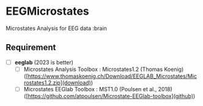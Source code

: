 # EEGMicrostates
Microstates Analysis for EEG data :brain


## Requirement 

- [ ] **eeglab** (2023 is better) 
    - [ ] Microstates Analysis Toolbox : Microstates1.2 (Thomas Koenig) ([https://www.thomaskoenig.ch/Download/EEGLAB_Microstates/Microstates1.2.zip](download))
    - [ ] Microstates EEGlab Toolbox : MST1.0 (Poulsen et al., 2018) ([https://github.com/atpoulsen/Microstate-EEGlab-toolbox](github))